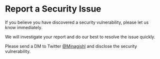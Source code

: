 # Report a Security Issue

If you believe you have discovered a security vulnerability, please let us know immediately.

We will investigate your report and do our best to resolve the issue quickly.

<!-- Please send an email to 'contact@example.com and disclose the security vulnerability. -->

Please send a DM to Twitter [@Minagishl](https://twitter.com/minagishl) and disclose the security vulnerability.
